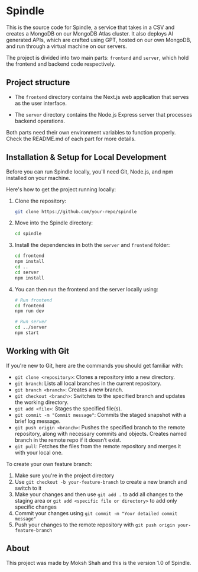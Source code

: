 # Spindle

This is the source code for Spindle, a service that takes in a CSV and creates a MongoDB on our MongoDB Atlas cluster. It also deploys AI generated APIs, which are crafted using GPT, hosted on our own MongoDB, and run through a virtual machine on our servers.

The project is divided into two main parts: `frontend` and `server`, which hold the frontend and backend code respectively.

## Project structure

- The `frontend` directory contains the Next.js web application that serves as the user interface.

- The `server` directory contains the Node.js Express server that processes backend operations.

Both parts need their own environment variables to function properly. Check the README.md of each part for more details.

## Installation & Setup for Local Development

Before you can run Spindle locally, you'll need Git, Node.js, and npm installed on your machine.

Here's how to get the project running locally:

1. Clone the repository:

   ```bash
   git clone https://github.com/your-repo/spindle
   ```

2. Move into the Spindle directory:

   ```bash
   cd spindle
   ```

3. Install the dependencies in both the `server` and `frontend` folder:

   ```bash
   cd frontend
   npm install
   cd ..
   cd server
   npm install
   ```

4. You can then run the frontend and the server locally using:

   ```bash
   # Run frontend
   cd frontend
   npm run dev

   # Run server
   cd ../server
   npm start
   ```

## Working with Git

If you're new to Git, here are the commands you should get familiar with:

- `git clone <repository>`: Clones a repository into a new directory.
- `git branch`: Lists all local branches in the current repository.
- `git branch <branch>`: Creates a new branch.
- `git checkout <branch>`: Switches to the specified branch and updates the working directory.
- `git add <file>`: Stages the specified file(s).
- `git commit -m "Commit message"`: Commits the staged snapshot with a brief log message.
- `git push origin <branch>`: Pushes the specified branch to the remote repository, along with necessary commits and objects. Creates named branch in the remote repo if it doesn’t exist.
- `git pull`: Fetches the files from the remote repository and merges it with your local one.

To create your own feature branch:

1. Make sure you're in the project directory
2. Use `git checkout -b your-feature-branch` to create a new branch and switch to it
3. Make your changes and then use `git add .` to add all changes to the staging area or `git add <specific file or directory>` to add only specific changes
4. Commit your changes using `git commit -m "Your detailed commit message"`
5. Push your changes to the remote repository with `git push origin your-feature-branch`

## About

This project was made by Moksh Shah and this is the version 1.0 of Spindle.
